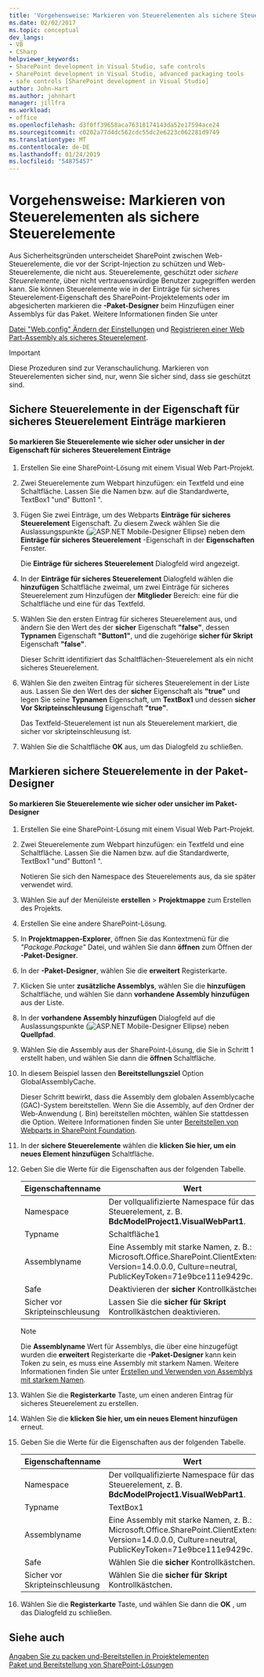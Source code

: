 ```yaml
---
title: 'Vorgehensweise: Markieren von Steuerelementen als sichere Steuerelemente | Microsoft-Dokumentation'
ms.date: 02/02/2017
ms.topic: conceptual
dev_langs:
- VB
- CSharp
helpviewer_keywords:
- SharePoint development in Visual Studio, safe controls
- SharePoint development in Visual Studio, advanced packaging tools
- safe controls [SharePoint development in Visual Studio]
author: John-Hart
ms.author: johnhart
manager: jillfra
ms.workload:
- office
ms.openlocfilehash: d3f0ff39658aca76318174143da52e17594ace24
ms.sourcegitcommit: c0202a77d4dc562cdc55dc2e6223c062281d9749
ms.translationtype: MT
ms.contentlocale: de-DE
ms.lasthandoff: 01/24/2019
ms.locfileid: "54875457"
---
```

# <a name="how-to-mark-controls-as-safe-controls"></a>Vorgehensweise: Markieren von Steuerelementen als sichere Steuerelemente
  Aus Sicherheitsgründen unterscheidet SharePoint zwischen Web-Steuerelemente, die vor der Script-Injection zu schützen und Web-Steuerelemente, die nicht aus. Steuerelemente, geschützt oder *sichere Steuerelemente*, über nicht vertrauenswürdige Benutzer zugegriffen werden kann. Sie können Steuerelemente wie in der Einträge für sicheres Steuerelement-Eigenschaft des SharePoint-Projektelements oder im abgesicherten markieren die **-Paket-Designer** beim Hinzufügen einer Assemblys für das Paket. Weitere Informationen finden Sie unter  
  
 [Datei "Web.config" Ändern der Einstellungen](http://go.microsoft.com/fwlink/?LinkId=178965) und [Registrieren einer Web Part-Assembly als sicheres Steuerelement](http://go.microsoft.com/fwlink/?LinkId=171013).  
  
> [!IMPORTANT]  
>  Diese Prozeduren sind zur Veranschaulichung. Markieren von Steuerelementen sicher sind, nur, wenn Sie sicher sind, dass sie geschützt sind.  
  
## <a name="marking-safe-controls-in-the-safe-control-entries-property"></a>Sichere Steuerelemente in der Eigenschaft für sicheres Steuerelement Einträge markieren  
  
#### <a name="to-mark-controls-as-safe-or-unsafe-in-the-safe-control-entries-property"></a>So markieren Sie Steuerelemente wie sicher oder unsicher in der Eigenschaft für sicheres Steuerelement Einträge
  
1.  Erstellen Sie eine SharePoint-Lösung mit einem Visual Web Part-Projekt.  
  
2.  Zwei Steuerelemente zum Webpart hinzufügen: ein Textfeld und eine Schaltfläche. Lassen Sie die Namen bzw. auf die Standardwerte, TextBox1 "und" Button1 ".  
  
3.  Fügen Sie zwei Einträge, um des Webparts **Einträge für sicheres Steuerelement** Eigenschaft. Zu diesem Zweck wählen Sie die Auslassungspunkte (![ASP.NET Mobile-Designer Ellipse](../sharepoint/media/mwellipsis.gif "ASP.NET Mobile-Designer Ellipse")) neben dem **Einträge für sicheres Steuerelement** -Eigenschaft in der  **Eigenschaften** Fenster.  
  
     Die **Einträge für sicheres Steuerelement** Dialogfeld wird angezeigt.  
  
4.  In der **Einträge für sicheres Steuerelement** Dialogfeld wählen die **hinzufügen** Schaltfläche zweimal, um zwei Einträge für sicheres Steuerelement zum Hinzufügen der **Mitglieder** Bereich: eine für die Schaltfläche und eine für das Textfeld.  
  
5.  Wählen Sie den ersten Eintrag für sicheres Steuerelement aus, und ändern Sie den Wert des der **sicher** Eigenschaft **"false"**, dessen **Typnamen** Eigenschaft **"Button1"**, und die zugehörige **sicher für Skript** Eigenschaft **"false"**.  
  
     Dieser Schritt identifiziert das Schaltflächen-Steuerelement als ein nicht sicheres Steuerelement.  
  
6.  Wählen Sie den zweiten Eintrag für sicheres Steuerelement in der Liste aus. Lassen Sie den Wert des der **sicher** Eigenschaft als **"true"** und legen Sie seine **Typnamen** Eigenschaft, um **TextBox1** und dessen **sicher Vor Skripteinschleusung** Eigenschaft **"true"**.  
  
     Das Textfeld-Steuerelement ist nun als Steuerelement markiert, die sicher vor skripteinschleusung ist.  
  
7.  Wählen Sie die Schaltfläche **OK** aus, um das Dialogfeld zu schließen.  
  
## <a name="marking-safe-controls-in-the-package-designer"></a>Markieren sichere Steuerelemente in der Paket-Designer  
  
#### <a name="to-mark-controls-as-safe-or-unsafe-in-the-package-designer"></a>So markieren Sie Steuerelemente wie sicher oder unsicher im Paket-Designer
  
1.  Erstellen Sie eine SharePoint-Lösung mit einem Visual Web Part-Projekt.  
  
2.  Zwei Steuerelemente zum Webpart hinzufügen: ein Textfeld und eine Schaltfläche. Lassen Sie die Namen bzw. auf die Standardwerte, TextBox1 "und" Button1 ".  
  
     Notieren Sie sich den Namespace des Steuerelements aus, da sie später verwendet wird.  
  
3.  Wählen Sie auf der Menüleiste **erstellen** > **Projektmappe** zum Erstellen des Projekts.  
  
4.  Erstellen Sie eine andere SharePoint-Lösung.  
  
5.  In **Projektmappen-Explorer**, öffnen Sie das Kontextmenü für die *"Package.Package"* Datei, und wählen Sie dann **öffnen** zum Öffnen der **-Paket-Designer**.  
  
6.  In der **-Paket-Designer**, wählen Sie die **erweitert** Registerkarte.  
  
7.  Klicken Sie unter **zusätzliche Assemblys**, wählen Sie die **hinzufügen** Schaltfläche, und wählen Sie dann **vorhandene Assembly hinzufügen** aus der Liste.  
  
8.  In der **vorhandene Assembly hinzufügen** Dialogfeld auf die Auslassungspunkte (![ASP.NET Mobile-Designer Ellipse](../sharepoint/media/mwellipsis.gif "ASP.NET Mobile-Designer Ellipse")) neben  **Quellpfad**.  
  
9. Wählen Sie die Assembly aus der SharePoint-Lösung, die Sie in Schritt 1 erstellt haben, und wählen Sie dann die **öffnen** Schaltfläche.  
  
10. In diesem Beispiel lassen den **Bereitstellungsziel** Option GlobalAssemblyCache.  
  
     Dieser Schritt bewirkt, dass die Assembly dem globalen Assemblycache (GAC)-System bereitstellen. Wenn Sie die Assembly, auf den Ordner der Web-Anwendung (. Bin) bereitstellen möchten, wählen Sie stattdessen die Option. Weitere Informationen finden Sie unter [Bereitstellen von Webparts in SharePoint Foundation](http://go.microsoft.com/fwlink/?LinkId=177509).  
  
11. In der **sichere Steuerelemente** wählen die **klicken Sie hier, um ein neues Element hinzufügen** Schaltfläche.  
  
12. Geben Sie die Werte für die Eigenschaften aus der folgenden Tabelle.  
  
    |Eigenschaftenname|Wert|  
    |-------------------|-----------|  
    |Namespace|Der vollqualifizierte Namespace für das Steuerelement, z. B. **BdcModelProject1.VisualWebPart1**.|  
    |Typname|Schaltfläche1|  
    |Assemblyname|Eine Assembly mit starke Namen, z. B.: Microsoft.Office.SharePoint.ClientExtensions, Version=14.0.0.0, Culture=neutral, PublicKeyToken=71e9bce111e9429c.|  
    |Safe|Deaktivieren der **sicher** Kontrollkästchen.|  
    |Sicher vor Skripteinschleusung|Lassen Sie die **sicher für Skript** Kontrollkästchen deaktivieren.|  
  
    > [!NOTE]  
    >  Die **Assemblyname** Wert für Assemblys, die über eine hinzugefügt wurden die **erweitert** Registerkarte die **-Paket-Designer** kann kein Token zu sein, es muss eine Assembly mit starkem Namen. Weitere Informationen finden Sie unter [Erstellen und Verwenden von Assemblys mit starkem Namen](http://go.microsoft.com/fwlink/?LinkId=177513).  
  
13. Wählen Sie die **Registerkarte** Taste, um einen anderen Eintrag für sicheres Steuerelement zu erstellen.  
  
14. Wählen Sie die **klicken Sie hier, um ein neues Element hinzufügen** erneut.  
  
15. Geben Sie die Werte für die Eigenschaften aus der folgenden Tabelle.  
  
    |Eigenschaftenname|Wert|  
    |-------------------|-----------|  
    |Namespace|Der vollqualifizierte Namespace für das Steuerelement, z. B. **BdcModelProject1.VisualWebPart1**.|  
    |Typname|TextBox1|  
    |Assemblyname|Eine Assembly mit starke Namen, z. B.: Microsoft.Office.SharePoint.ClientExtensions, Version=14.0.0.0, Culture=neutral, PublicKeyToken=71e9bce111e9429c.|  
    |Safe|Wählen Sie die **sicher** Kontrollkästchen.|  
    |Sicher vor Skripteinschleusung|Wählen Sie die **sicher für Skript** Kontrollkästchen.|  
  
16. Wählen Sie die **Registerkarte** Taste, und wählen Sie dann die **OK** , um das Dialogfeld zu schließen.  
  
## <a name="see-also"></a>Siehe auch
 [Angaben Sie zu packen und-Bereitstellen in Projektelementen](../sharepoint/providing-packaging-and-deployment-information-in-project-items.md)   
 [Paket und Bereitstellung von SharePoint-Lösungen](../sharepoint/packaging-and-deploying-sharepoint-solutions.md)  
